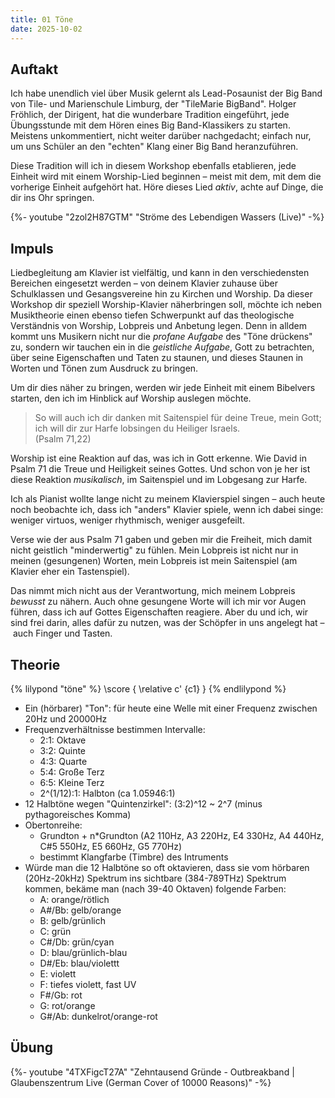 ```yaml
---
title: 01 Töne
date: 2025-10-02
---
```


## Auftakt

Ich habe unendlich viel über Musik gelernt als Lead-Posaunist der Big Band von Tile- und Marienschule Limburg, der "TileMarie BigBand". Holger Fröhlich, der Dirigent, hat die wunderbare Tradition eingeführt, jede Übungsstunde mit dem Hören eines Big Band-Klassikers zu starten. Meistens unkommentiert, nicht weiter darüber nachgedacht; einfach nur, um uns Schüler an den "echten" Klang einer Big Band heranzuführen.

Diese Tradition will ich in diesem Workshop ebenfalls etablieren, jede Einheit wird mit einem Worship-Lied beginnen – meist mit dem, mit dem die vorherige Einheit aufgehört hat. Höre dieses Lied _aktiv_, achte auf Dinge, die dir ins Ohr springen.

{%- youtube "2zol2H87GTM" "Ströme des Lebendigen Wassers (Live)" -%}

## Impuls

Liedbegleitung am Klavier ist vielfältig, und kann in den verschiedensten Bereichen eingesetzt werden – von deinem Klavier zuhause über Schulklassen und Gesangsvereine hin zu Kirchen und Worship. Da dieser Workshop dir speziell Worship-Klavier näherbringen soll, möchte ich neben Musiktheorie einen ebenso tiefen Schwerpunkt auf das theologische Verständnis von Worship, Lobpreis und Anbetung legen. Denn in alldem kommt uns Musikern nicht nur die _profane Aufgabe_ des "Töne drückens" zu, sondern wir tauchen ein in die _geistliche Aufgabe_, Gott zu betrachten, über seine Eigenschaften und Taten zu staunen, und dieses Staunen in Worten und Tönen zum Ausdruck zu bringen.

Um dir dies näher zu bringen, werden wir jede Einheit mit einem Bibelvers starten, den ich im Hinblick auf Worship auslegen möchte.

> So will auch ich dir danken mit Saitenspiel für deine Treue, mein Gott; ich will dir zur Harfe lobsingen du Heiliger Israels.  
> (Psalm 71,22)

Worship ist eine Reaktion auf das, was ich in Gott erkenne. Wie David in Psalm 71 die Treue und Heiligkeit seines Gottes. Und schon von je her ist diese Reaktion _musikalisch_, im Saitenspiel und im Lobgesang zur Harfe.

Ich als Pianist wollte lange nicht zu meinem Klavierspiel singen – auch heute noch beobachte ich, dass ich "anders" Klavier spiele, wenn ich dabei singe: weniger virtuos, weniger rhythmisch, weniger ausgefeilt.

Verse wie der aus Psalm 71 gaben und geben mir die Freiheit, mich damit nicht geistlich "minderwertig" zu fühlen. Mein Lobpreis ist nicht nur in meinen (gesungenen) Worten, mein Lobpreis ist mein Saitenspiel (am Klavier eher ein Tastenspiel).

Das nimmt mich nicht aus der Verantwortung, mich meinem Lobpreis _bewusst_ zu nähern. Auch ohne gesungene Worte will ich mir vor Augen führen, dass ich auf Gottes Eigenschaften reagiere. Aber du und ich, wir sind frei darin, alles dafür zu nutzen, was der Schöpfer in uns angelegt hat – auch Finger und Tasten.

## Theorie

{% lilypond "töne" %}
\score {
  \relative c' {c1}
}
{% endlilypond %}

- Ein (hörbarer) "Ton": für heute eine Welle mit einer Frequenz zwischen 20Hz und 20000Hz
- Frequenzverhältnisse bestimmen Intervalle:
    - 2:1: Oktave
    - 3:2: Quinte
    - 4:3: Quarte
    - 5:4: Große Terz
    - 6:5: Kleine Terz
    - 2^(1/12):1: Halbton (ca 1.05946:1)
- 12 Halbtöne wegen "Quintenzirkel": (3:2)^12 ~ 2^7 (minus pythagoreisches Komma)
- Obertonreihe:
    - Grundton + n*Grundton (A2 110Hz, A3 220Hz, E4 330Hz, A4 440Hz, C#5 550Hz, E5 660Hz, G5 770Hz)
    - bestimmt Klangfarbe (Timbre) des Intruments
- Würde man die 12 Halbtöne so oft oktavieren, dass sie vom hörbaren (20Hz-20kHz) Spektrum ins sichtbare (384-789THz) Spektrum kommen, bekäme man (nach 39-40 Oktaven) folgende Farben:
    - A: orange/rötlich
    - A#/Bb: gelb/orange
    - B: gelb/grünlich
    - C: grün
    - C#/Db: grün/cyan
    - D: blau/grünlich-blau
    - D#/Eb: blau/violettt
    - E: violett
    - F: tiefes violett, fast UV
    - F#/Gb: rot
    - G: rot/orange
    - G#/Ab: dunkelrot/orange-rot

## Übung

{%- youtube "4TXFigcT27A" "Zehntausend Gründe - Outbreakband | Glaubenszentrum Live (German Cover of 10000 Reasons)" -%}
